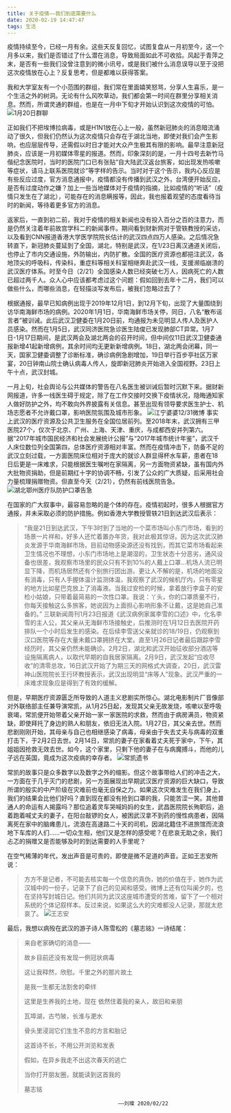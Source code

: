 ```yaml
---
title: 关于疫情——我们到底需要什么
date: 2020-02-19 14:47:47
tags: 生活
---
```


疫情持续至今，已经一月有余。这些天反复回忆，试图复盘从一月初至今，这一个月多以来，我们是否错过了什么潜在消息，导致局面如此不可收拾。风起于青萍之末，是否有一些我们没曾注意到的微小讯号，或是我们被什么消息误导以至于没把这次疫情放在心上？反复思考，但是都难以获得答案。

我和大学室友有一个小范围的群组，我们常在里面嬉笑怒骂，分享人生喜乐，是一个生活之外的树洞。无论有什么风吹草动，我们都会第一时间在群里分享相关消息。然而，所谓灵通的群组，也是在一月中下旬才开始认识到这次疫情的可怕。
![1月20日群聊](https://raw.githubusercontent.com/eileenlcb/eileenlcb.github.io/Hexo/source/_posts/0120.jpg)

正如我们不把埃博拉病毒，或是H1N1放在心上一般，虽然新冠肺炎的消息暗流涌动了很久，但我们仍然认为这次疫情只会存在于湖北当地，即使对我们会产生影响，也应层层传导，还需假以时日才能对大众产生极其有限的影响。最早注意新冠肺炎，应该是一月初媒体零星的报道。然而，印象深刻的是，一月十四号去新竹马偕纪念医院时，当时的医院门口已有张贴“自大陆武汉返台旅客，如出现发热咳嗽等症状，请马上联系医院就诊”等字样的告示。当时对于这个告示，我内心反应是有些反应过度，官方消息通报中，疫情都没有传播到武汉之外，台湾便开始反应，是否有过度动作之嫌？加上一些当地媒体对于疫情的指摘，比如疫情的“听话”（疫情只发生在了湖北），可能存在的消息瞒报等，因此，我也报着观望的态度看待当时的新闻，等待着更多官方的消息。

返家后，一直到初二前，我对于疫情的相关新闻也没有投入百分之百的注意力，而是仍然关注着年前故宫学科二的新闻事件。期间看到财新网对于管轶教授的采访，以及看到CNN报道香港大学医学院院长估计的武汉四点四万人感染。之后情况急转直下，新冠肺炎蔓延到了全国，湖北，特别是武汉，在1/23日离汉通道关闭后，也停止了市内交通设施，外防输出，内防扩散。全国的医疗资源也都挹注武汉，各地顶尖的呼吸科，传染科，重症科等相关科室相继奔赴武汉一线，支援濒临崩溃的武汉医疗体系。时至今日（2/21）全国感染人数已经突破七万人，因病死亡的人数已超过两千人。众人心中应该都考虑过这个问题：假如回到去年十二月，我们可以做些什么，而哪些消息，在轻描淡写发布后，被我们忽略过去了？

根据通报，最早已知病例出现于2019年12月1日，到12月下旬，出现了大量围绕到访华南海鲜市场的病例。2020年1月1日，华南海鲜市场关停，同日，八名“散布谣言者”被训诫。此后武汉卫健委在1月20日前，均通报为未见明显人传人及医护人员感染。然而在1月5日，武汉同济医院急诊医生陆俊已发现肺部CT异常。1月7日-1月17日期间，是武汉两会及湖北两会的召开时间，但中间仅11日武汉卫健委通报新增41起新增病例，其余时间均无更新新增病例。18日，湖北两会闭幕，同一天，国家卫健委调整了诊断标准，确诊病例急剧增加，19日举行百步亭社区万家宴，20日钟南山院士确认病毒人传人，旋即新冠肺炎开始进入全国视野。23日上午十点，武汉封城。

一月上旬，社会舆论与公共媒体的警告在八名医生被训诫后暂时沉默下来。据财新网报道，许多一线医生碍于规定，除了在工作交接时交换下疫情状况，隐晦通知家人做好防护之外，均不敢向外界披露有关信息。甚至出现有领导要求医生护士、机场志愿者不允许戴口罩，影响医院氛围及城市形象。
![江宁婆婆12/31微博](https://raw.githubusercontent.com/eileenlcb/eileenlcb.github.io/Hexo/source/_posts/jiangning.jpg)
事实上武汉的医疗资源及公共卫生服务在全国位居前列。至2018年末，武汉拥有三甲医院27个，仅次于北京、广州、上海、天津、重庆，与成都西安并列第六。据“2017年城市国民经济和社会发展统计公报”与“2017年城市统计年鉴”，武汉千人床位数位列全国第四，总体医疗资源相对丰富。然而在疫情冲击下，防备不足的武汉立刻过载，一方面医院床位相对于庞大的就诊人群显得杯水车薪，患者在18日后更是一床难求，只能根据医生嘱咐在家隔离，另一方面物资紧缺，虽有国内外大批物资捐助，但是前期红十字的协调不畅，引发了公众的广大质疑，后采用社会力量梳理捐赠物资。但直至今天（2/21），仍然有前线医院告急。
![湖北鄂州医疗队防护口罩告急](https://raw.githubusercontent.com/eileenlcb/eileenlcb.github.io/Hexo/source/_posts/wuzi.png)

在国家的广大叙事中，最容易忽略的是个体的存在。疫情初起时，很多人根据官方通报，并未采取必须的防护措施。例如香港大学教授管轶21日到达武汉后表示：
>“我是21日到达武汉，下午3时到了当地的一个菜市场叫小东门市场，看到的场景一片祥和，好多人还忙着置办年货，我对此极其惊讶。因为这次武汉肺炎发源于华南海鲜市场，目前动物感染源还没有找到，而其它菜市场看起来卫生情况也不理想，小东门市场地上是潮湿的，卫生状态十分恶劣，通风设备也很差，我观察市场里的民众只有不到10%的人戴上口罩...机场人流已明显下降，而机场居然还有个别旅行团出游。更让人不解的是，机场的地面没有消毒，只有人手握体温计监测体温，我观察了武汉的候机厅内，只有零星的地方比如星巴克放上了消毒液。当我过安检的时候，拿着放行李盒子的安检小姑娘，只带着最简易的一次性口罩。我说：丫头，你的口罩质量不行，你每天接触这么多旅客，她说因为上面担心影响形象不让戴，这是她自己准备的。”
三联新闻周刊1月23日报道《武汉病例家属李雪的口述》中，化名李雪的主人公，其父亲从无海鲜市场接触史，后推测时在1月12日去医院开药排队一个小时后发生的感染。在后续李雪送父亲就诊的18/19日，仍观察到汉口医院等存在大量未戴口罩拥挤在大堂。直至1月26日记者最后跟踪李雪经历时，其父亲仍然未能确诊。2月2日，湖北和武汉开始征收部分酒店等设施隔离病人，以取代早期的自我居家隔离。2月9日，武汉发起“应收尽收”的清零总攻，16日武汉开始了为期三天的网格式大调查，20日，武汉雷神山医院院长王行环教授表示，武汉出现明显“床等人”现象。武汉严重的一床难求现象应是得到了有效的缓解。

但是，早期医疗资源匮乏所导致的人道主义悲剧实所惊心。湖北电影制片厂音像部对外联络部主任兼导演常凯，从1月25日起，发现其父亲无故发烧，咳嗽以至呼吸衰竭，常凯便开始带着父亲开始一家一家医院的求救，然而由于病房满员，物资紧缺，即使拜托了身边的熟人和朋友，依旧无法入院。1月27日，其父亲去世。然而悲剧刚刚开始，其母亲与自己也相继感染了病毒，母亲由于失去丈夫与病毒的双重打击下，于2月2日去世。2月14日，常凯的妻子在家看着丈夫死于家中，下午，其姐姐因抢救无效去世。如今，这个家里，只剩下他的妻子在与病魔搏斗，而他的儿子远在英国，竟成为这次疫病的幸存者。
![常凯遗书](https://raw.githubusercontent.com/eileenlcb/eileenlcb.github.io/Hexo/source/_posts/changkai.png)

常凯的故事只是众多数字以及数字之外的缩影。但这个故事带给人们的冲击之大，一方面在于几乎灭门的悲剧，另一方面展现出早期武汉医疗资源的巨大缺口，导致所谓的殷实的中产阶级在灾难前也毫无自保之力。如果这次灾难发生在我们身上，我们的结果会比他们好吗？直到现在都没有抢到口罩的我，只能苦涩一笑。其他普通人的命运有人揭露吗？那位追着灵车哭喊妈妈的女生，武昌医院院长殉职后，追着跑着喊丈夫的妻子，在阳台敲锣的女人，被困武汉拿不到药的慢性病患者，因隔离死在家中的脑瘫患儿，流浪在高速路二十天的司机，因湖北籍住不进旅馆而流浪地下车库的人们......一切众生相，他们又是怎样的感受呢？在悲哀无助之余，我们忐忑的捐赠又是否能够及时的到达需要的人手里呢？

在空气稀薄的年代，发出声音是可贵的，即使是微不足道的声音。正如王志安所说：
>方方不是记者，不可能去核实每一个信息的真伪，她的价值在于，她作为武汉城中的一份子，记录下了自己的见闻和感受。微博上还有位叫阑夕的，也在坚持写封城日记。他们共同为武汉这座城市遭受的苦难，留下了一个相对系统的个体记叙样本。反过来说，如果这么大的灾难都没人记录，那就太悲哀了。
![王志安](https://raw.githubusercontent.com/eileenlcb/eileenlcb.github.io/Hexo/source/_posts/wangzhian.jpg)

最后，我想以病殁在武汉的游子诗人陈雪松的《墓志铭》一诗结尾：
>来自老家确切的消息——
>
>故乡目前还没有发现一例冠状病毒
>
>这让我释然，欣慰。千里之外的那片故土
>
>是我一生都无法割舍的牵绊
>
>这里是生养我的土地，现在
>依然住着我的亲人，故旧和亲朋
>
>瓦埠湖，古芍陂，长淮与淝水
>
>骨头里浸润它们生生不息的方言和胎记
>
>这首诗不长，不用公开浏览和发表
>
>假如，在异乡我走不出这次春天的逃亡
>
>当你打开朋友圈，就能读到这首我的
>
>墓志铭


                                        ——刘璨 2020/02/22